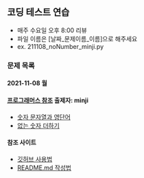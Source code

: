 ## 코딩 테스트 연습
+ 매주 수요일 오후 8:00 리뷰
+ 파일 이름은 [날짜_문제이름_이름]으로 해주세요
+ ex. 211108_noNumber_minji.py

### 문제 목록
#### 2021-11-08 월
#### [프로그래머스 참조](https://programmers.co.kr/learn/challenges) 출제자: minji
+ [숫자 문자열과 영단어](https://programmers.co.kr/learn/courses/30/lessons/81301)
+ [없는 숫자 더하기](https://programmers.co.kr/learn/courses/30/lessons/86051)

#### 참조 사이트
+ [깃허브 사용법](https://corinediary.tistory.com/2)
+ [README.md 작성법](https://m.blog.naver.com/jooeun0502/221956294941)
